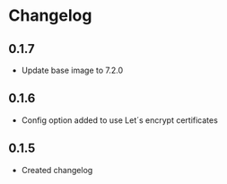 # Changelog

## 0.1.7

 - Update base image to 7.2.0

## 0.1.6

- Config option added to use Let´s encrypt certificates

## 0.1.5

 - Created changelog